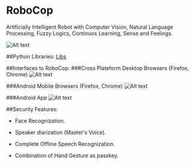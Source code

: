 # RoboCop
Artificially Intelligent Robot with Computer Vision, Natural Language Processing, Fuzzy Logics, Continuos Learning, Sense and Feelings.

![Alt text](https://github.com/G10DRAS/RoboCop/blob/master/RoboCop1.jpg "RoboCop")

##Python Libraries:
[Libs](https://requires.io/github/G10DRAS/RoboCop/requirements/?branch=master)

##Interfaces to RoboCop:
###Cross Plateform Desktop Browsers (Firefox, Chrome)
![Alt text](https://github.com/G10DRAS/RoboCop/blob/master/DWB1.jpg "Desktop Browsers")

###Android Mobile Browsers (Firefox, Chrome)
![Alt text](https://github.com/G10DRAS/RoboCop/blob/master/AWB.jpg "Desktop Browsers")

###Android App
![Alt text](https://github.com/G10DRAS/RoboCop/blob/master/ANA.jpg "Android App")

##Security Features:

* Face Recognization.

* Speaker diarization (Master's Voice).

* Complete Offline Speech Recognization.

* Combination of Hand Gesture as passkey.
